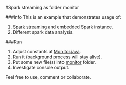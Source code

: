 #Spark streaming as folder monitor

###Info
This is an example that demonstrates usage of:

 1. [Spark streaming](http://spark.apache.org/streaming/) and embedded Spark instance.   
 2. Different spark data analysis.     

###Run

 1. Adjust constants at [Monitor.java](./src/main/java/com/dtreb/Monitor.java).   
 2. Run it (background process will stay alive).
 3. Put some new file(s) into [monitor](./monitor) folder.   
 4. Investigate console output.   
 
Feel free to use, comment or collaborate. 
     
